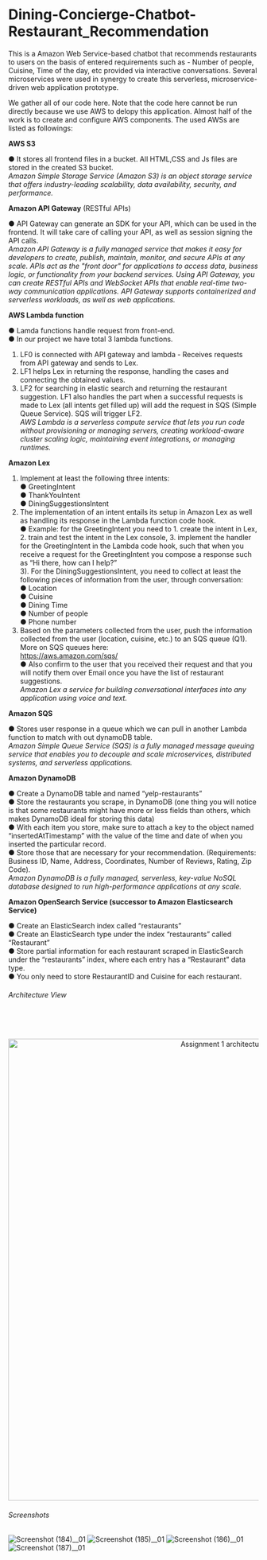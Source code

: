 # Dining-Concierge-Chatbot-Restaurant_Recommendation

This is a Amazon Web Service-based chatbot that recommends restaurants to users on the basis of entered requirements such as - Number of people, Cuisine, Time of the day, etc provided via interactive conversations. Several microservices were used in synergy to create this serverless, microservice-driven web application prototype.<br/>

We gather all of our code here. Note that the code here cannot be run directly because we use AWS to delopy this application. Almost half of the work is to create and configure AWS components. The used AWSs are listed as followings:<br/>

**AWS S3**

● It stores all frontend files in a bucket. All HTML,CSS and Js files are stored in the created S3 bucket.<br/>
*Amazon Simple Storage Service (Amazon S3) is an object storage service that offers industry-leading scalability, data availability, security, and performance.*<br/>

**Amazon API Gateway** (RESTful APIs)

● API Gateway can generate an SDK for your API, which can be used in the frontend. It will take care of calling your API, as well as session signing the API calls.<br/>
*Amazon API Gateway is a fully managed service that makes it easy for developers to create, publish, maintain, monitor, and secure APIs at any scale. APIs act as the "front door" for applications to access data, business logic, or functionality from your backend services. Using API Gateway, you can create RESTful APIs and WebSocket APIs that enable real-time two-way communication applications. API Gateway supports containerized and serverless workloads, as well as web applications.*

**AWS Lambda function**

● Lamda functions handle request from front-end.<br/>
● In our project we have total 3 lambda functions. <br/>
1) LF0 is connected with API gateway and lambda - Receives requests from API gateway and sends to Lex.<br/>
2) LF1  helps Lex in returning the response, handling the cases and connecting the obtained values.<br/>
3) LF2 for searching in elastic search and returning the restaurant suggestion. LF1 also handles the part  when a successful requests is made to Lex (all intents get filled up) will add the request in SQS (Simple Queue Service). SQS will trigger LF2.<br/>
*AWS Lambda is a serverless compute service that lets you run code without provisioning or managing servers, creating workload-aware cluster scaling logic, maintaining event integrations, or managing runtimes.*<br/>

**Amazon Lex**
1) Implement at least the following three intents:<br/>
● GreetingIntent<br/>
● ThankYouIntent<br/>
● DiningSuggestionsIntent<br/>
2) The implementation of an intent entails its setup in Amazon Lex as well as handling its response in the Lambda function code hook.<br/>
● Example: for the GreetingIntent you need to 1. create the intent in Lex, 2. train and test the intent in the Lex console, 3. implement the handler for the GreetingIntent in the Lambda code hook, such that when you receive a request for the GreetingIntent you compose a response such as “Hi there, how can I help?”<br/>
3). For the DiningSuggestionsIntent, you need to collect at least the following pieces of information from the user, through conversation:<br/>
● Location<br/>
● Cuisine<br/>
● Dining Time<br/>
● Number of people<br/>
● Phone number<br/>
4) Based on the parameters collected from the user, push the information collected from the user (location, cuisine, etc.) to an SQS queue (Q1). More on SQS queues here:<br/> https://aws.amazon.com/sqs/<br/>
● Also confirm to the user that you received their request and that you will notify them over Email once you have the list of restaurant suggestions.<br/>
 *Amazon Lex a service for building conversational interfaces into any application using voice and text.*<br/>
 
**Amazon SQS**

● Stores user response in a queue which we can pull in another Lambda function to match with out dynamoDB table.<br/>
*Amazon Simple Queue Service (SQS) is a fully managed message queuing service that enables you to decouple and scale microservices, distributed systems, and serverless applications.*<br/>

**Amazon DynamoDB**

● Create a DynamoDB table and named “yelp-restaurants”<br/>
● Store the restaurants you scrape, in DynamoDB (one thing you will notice is that some restaurants might have more or less fields than others, which makes DynamoDB ideal for storing this data)<br/>
● With each item you store, make sure to attach a key to the object named “insertedAtTimestamp” with the value of the time and date of when you inserted the particular record.<br/>
● Store those that are necessary for your recommendation. (Requirements: Business ID, Name, Address, Coordinates, Number of Reviews, Rating, Zip Code).<br/>
*Amazon DynamoDB is a fully managed, serverless, key-value NoSQL database designed to run high-performance applications at any scale.*<br/>

**Amazon OpenSearch Service (successor to Amazon Elasticsearch Service)**

● Create an ElasticSearch index called “restaurants”<br/>
● Create an ElasticSearch type under the index “restaurants” called “Restaurant”<br/>
● Store partial information for each restaurant scraped in ElasticSearch under the “restaurants” index, where each entry has a “Restaurant” data type.<br/>
● You only need to store RestaurantID and Cuisine for each restaurant.<br/>


###### Architecture View 
<br/><br/>
<p style="text-align:center;"><img width="929" alt="Assignment 1 architecture diagram (2)" src="https://user-images.githubusercontent.com/85683392/136674276-74ab5584-40a6-445a-abe0-b5de49488c19.png">

###### Screenshots
 

![Screenshot (184)__01](https://user-images.githubusercontent.com/85683392/136675108-bca50815-a9d4-43b7-83ab-be107b375e84.png)
![Screenshot (185)__01](https://user-images.githubusercontent.com/85683392/136675113-da6b00c6-e131-4aed-b938-48658b86637c.png)
![Screenshot (186)__01](https://user-images.githubusercontent.com/85683392/136675115-23f529d7-bac5-42a6-aeb4-f8c36bde4868.png)
![Screenshot (187)__01](https://user-images.githubusercontent.com/85683392/136675118-97904a12-715b-469a-8891-6a0acfd36a30.png)


